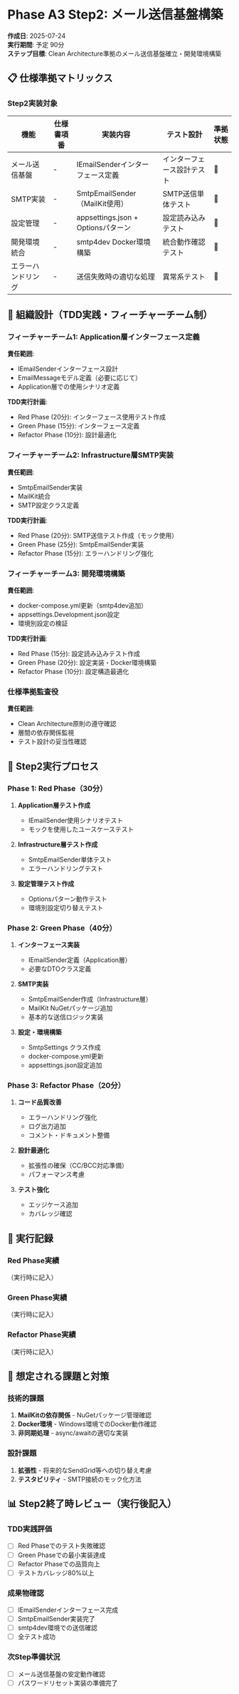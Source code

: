 # Phase A3 Step2: メール送信基盤構築

**作成日**: 2025-07-24  
**実行期間**: 予定 90分  
**ステップ目標**: Clean Architecture準拠のメール送信基盤確立・開発環境構築

## 📋 仕様準拠マトリックス

### Step2実装対象

| 機能 | 仕様書項番 | 実装内容 | テスト設計 | 準拠状態 |
|------|------------|----------|-----------|----------|
| メール送信基盤 | - | IEmailSenderインターフェース定義 | インターフェース設計テスト | 🚧 |
| SMTP実装 | - | SmtpEmailSender（MailKit使用） | SMTP送信単体テスト | 🚧 |
| 設定管理 | - | appsettings.json + Optionsパターン | 設定読み込みテスト | 🚧 |
| 開発環境統合 | - | smtp4dev Docker環境構築 | 統合動作確認テスト | 🚧 |
| エラーハンドリング | - | 送信失敗時の適切な処理 | 異常系テスト | 🚧 |

## 🎯 組織設計（TDD実践・フィーチャーチーム制）

### フィーチャーチーム1: Application層インターフェース定義
**責任範囲**:
- IEmailSenderインターフェース設計
- EmailMessageモデル定義（必要に応じて）
- Application層での使用シナリオ定義

**TDD実行計画**:
- Red Phase (20分): インターフェース使用テスト作成
- Green Phase (15分): インターフェース定義
- Refactor Phase (10分): 設計最適化

### フィーチャーチーム2: Infrastructure層SMTP実装
**責任範囲**:
- SmtpEmailSender実装
- MailKit統合
- SMTP設定クラス定義

**TDD実行計画**:
- Red Phase (20分): SMTP送信テスト作成（モック使用）
- Green Phase (25分): SmtpEmailSender実装
- Refactor Phase (15分): エラーハンドリング強化

### フィーチャーチーム3: 開発環境構築
**責任範囲**:
- docker-compose.yml更新（smtp4dev追加）
- appsettings.Development.json設定
- 環境別設定の検証

**TDD実行計画**:
- Red Phase (15分): 設定読み込みテスト作成
- Green Phase (20分): 設定実装・Docker環境構築
- Refactor Phase (10分): 設定構造最適化

### 仕様準拠監査役
**責任範囲**:
- Clean Architecture原則の遵守確認
- 層間の依存関係監視
- テスト設計の妥当性確認

## 🔄 Step2実行プロセス

### Phase 1: Red Phase（30分）
1. **Application層テスト作成**
   - IEmailSender使用シナリオテスト
   - モックを使用したユースケーステスト
   
2. **Infrastructure層テスト作成**
   - SmtpEmailSender単体テスト
   - エラーハンドリングテスト
   
3. **設定管理テスト作成**
   - Optionsパターン動作テスト
   - 環境別設定切り替えテスト

### Phase 2: Green Phase（40分）
1. **インターフェース実装**
   - IEmailSender定義（Application層）
   - 必要なDTOクラス定義
   
2. **SMTP実装**
   - SmtpEmailSender作成（Infrastructure層）
   - MailKit NuGetパッケージ追加
   - 基本的な送信ロジック実装
   
3. **設定・環境構築**
   - SmtpSettings クラス作成
   - docker-compose.yml更新
   - appsettings.json設定追加

### Phase 3: Refactor Phase（20分）
1. **コード品質改善**
   - エラーハンドリング強化
   - ログ出力追加
   - コメント・ドキュメント整備
   
2. **設計最適化**
   - 拡張性の確保（CC/BCC対応準備）
   - パフォーマンス考慮
   
3. **テスト強化**
   - エッジケース追加
   - カバレッジ確認

## 📝 実行記録

### Red Phase実績
（実行時に記入）

### Green Phase実績
（実行時に記入）

### Refactor Phase実績
（実行時に記入）

## 🚨 想定される課題と対策

### 技術的課題
1. **MailKitの依存関係** - NuGetパッケージ管理確認
2. **Docker環境** - Windows環境でのDocker動作確認
3. **非同期処理** - async/awaitの適切な実装

### 設計課題
1. **拡張性** - 将来的なSendGrid等への切り替え考慮
2. **テスタビリティ** - SMTP接続のモック化方法

## 📊 Step2終了時レビュー（実行後記入）

### TDD実践評価
- [ ] Red Phaseでのテスト失敗確認
- [ ] Green Phaseでの最小実装達成
- [ ] Refactor Phaseでの品質向上
- [ ] テストカバレッジ80%以上

### 成果物確認
- [ ] IEmailSenderインターフェース完成
- [ ] SmtpEmailSender実装完了
- [ ] smtp4dev環境での送信確認
- [ ] 全テスト成功

### 次Step準備状況
- [ ] メール送信基盤の安定動作確認
- [ ] パスワードリセット実装の準備完了